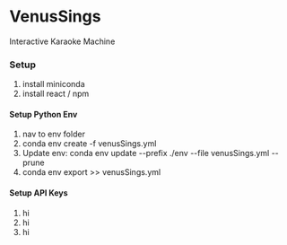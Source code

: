 # VenusSings
Interactive Karaoke Machine
### Setup
1. install miniconda
2. install react / npm
#### Setup Python Env
1. nav to env folder
2. conda env create -f venusSings.yml
3. Update env: conda env update --prefix ./env --file venusSings.yml  --prune
4. conda env export >> venusSings.yml

#### Setup API Keys
1. hi
2. hi
3. hi
